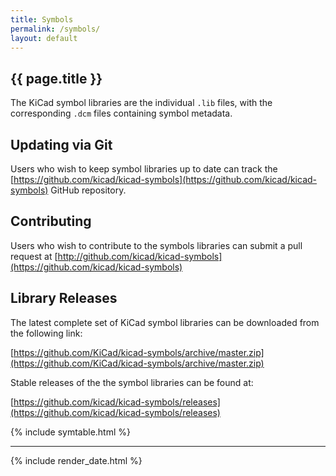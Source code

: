 ```yaml
---
title: Symbols
permalink: /symbols/
layout: default
---
```


## {{ page.title }}

The KiCad symbol libraries are the individual `.lib` files, with the corresponding `.dcm` files containing symbol metadata.

## Updating via Git

Users who wish to keep symbol libraries up to date can track the [https://github.com/kicad/kicad-symbols](https://github.com/kicad/kicad-symbols) GitHub repository.

## Contributing

Users who wish to contribute to the symbols libraries can submit a pull request at [http://github.com/kicad/kicad-symbols](https://github.com/kicad/kicad-symbols)

## Library Releases

The latest complete set of KiCad symbol libraries can be downloaded from the following link:

[https://github.com/KiCad/kicad-symbols/archive/master.zip](https://github.com/KiCad/kicad-symbols/archive/master.zip)

Stable releases of the the symbol libraries can be found at:

[https://github.com/kicad/kicad-symbols/releases](https://github.com/kicad/kicad-symbols/releases)

{% include symtable.html %}

---

{% include render_date.html %}
